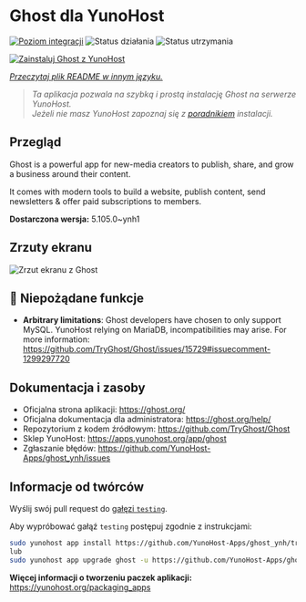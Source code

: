 <!--
To README zostało automatycznie wygenerowane przez <https://github.com/YunoHost/apps/tree/master/tools/readme_generator>
Nie powinno być ono edytowane ręcznie.
-->

# Ghost dla YunoHost

[![Poziom integracji](https://apps.yunohost.org/badge/integration/ghost)](https://ci-apps.yunohost.org/ci/apps/ghost/)
![Status działania](https://apps.yunohost.org/badge/state/ghost)
![Status utrzymania](https://apps.yunohost.org/badge/maintained/ghost)

[![Zainstaluj Ghost z YunoHost](https://install-app.yunohost.org/install-with-yunohost.svg)](https://install-app.yunohost.org/?app=ghost)

*[Przeczytaj plik README w innym języku.](./ALL_README.md)*

> *Ta aplikacja pozwala na szybką i prostą instalację Ghost na serwerze YunoHost.*  
> *Jeżeli nie masz YunoHost zapoznaj się z [poradnikiem](https://yunohost.org/install) instalacji.*

## Przegląd

Ghost is a powerful app for new-media creators to publish, share, and grow a business around their content.

It comes with modern tools to build a website, publish content, send newsletters & offer paid subscriptions to members.


**Dostarczona wersja:** 5.105.0~ynh1

## Zrzuty ekranu

![Zrzut ekranu z Ghost](./doc/screenshots/screenshot.png)

## :red_circle: Niepożądane funkcje

- **Arbitrary limitations**: Ghost developers have chosen to only support MySQL. YunoHost relying on MariaDB, incompatibilities may arise. For more information: https://github.com/TryGhost/Ghost/issues/15729#issuecomment-1299297720

## Dokumentacja i zasoby

- Oficjalna strona aplikacji: <https://ghost.org/>
- Oficjalna dokumentacja dla administratora: <https://ghost.org/help/>
- Repozytorium z kodem źródłowym: <https://github.com/TryGhost/Ghost>
- Sklep YunoHost: <https://apps.yunohost.org/app/ghost>
- Zgłaszanie błędów: <https://github.com/YunoHost-Apps/ghost_ynh/issues>

## Informacje od twórców

Wyślij swój pull request do [gałęzi `testing`](https://github.com/YunoHost-Apps/ghost_ynh/tree/testing).

Aby wypróbować gałąź `testing` postępuj zgodnie z instrukcjami:

```bash
sudo yunohost app install https://github.com/YunoHost-Apps/ghost_ynh/tree/testing --debug
lub
sudo yunohost app upgrade ghost -u https://github.com/YunoHost-Apps/ghost_ynh/tree/testing --debug
```

**Więcej informacji o tworzeniu paczek aplikacji:** <https://yunohost.org/packaging_apps>
